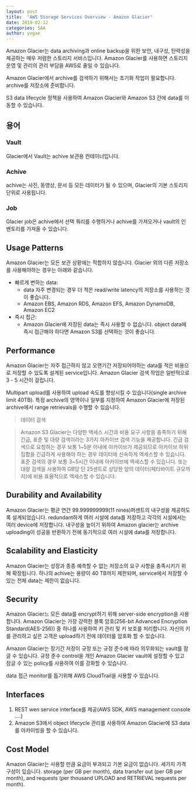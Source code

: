 ```yaml
---
layout: post
title:  "AWS Storage Services Overview - Amazon Glacier"
date: 2019-02-12
categories: SAA
author: yogae
---
```


Amazon Glacier는 data archiving과 online backup을 위한 보안, 내구성, 탄력성을 제공하는 매우 저렴한 스토리지 서비스입니다. Amazon Glacier를 사용하면 스토리지 운영 및 관리의 관리 부담을 AWS로 줄일 수 있습니다.

Amazon Glacier에서 archive를 검색하기 위해서는 초기화 작업이 필요합니다. archive를 저장소에 준비합니다. 

S3 data lifecycle 정책을 사용하여 Amazon Glacier와 Amazon S3 간에 data를 이동할 수 있습니다.

## 용어

### Vault

Glacier에서 Vault는 achive 보관용 컨테이너입니다.

### Achive

achive는 사진, 동영상, 문서 등 모든 데이터가 될 수 있으며, Glacier의 기본 스토리지 단위로 사용됩니다.

### Job

Glacier job은 achive에서 선택 쿼리를 수행하거나 achive를 가져오거나 vault의 인벤토리를 가져올 수 있습니다.

## Usage Patterns

Amazon Glacier는 모든 보관 상황에는 적합하지 않습니다. Glacier 외의 다른 저장소를 사용해야하는 경우는 아래와 같습니다.

- 빠르게 변하는 data:
  - data 자주 변경되는 경우 더 적은 read/write latency의 저장소를 사용하는 것이 좋습니다.
  - Amazon EBS, Amazon RDS, Amazon EFS, Amazon DynamoDB, Amazon EC2
- 즉시 접근:
  - Amazon Glacier에 저장된 data는 즉시 사용할 수 없습니다. object data에 즉시 접근해야 하다면 Amazon S3를 선택하는 것이 좋습니다.

## Performance

Amazon Glacier는 자주 접근하지 않고 오랜기간 저장되어야하는 data를 적은 비용으로 저장할 수 있도록 설계된 service입니다. Amazon Glacier 검색 작업은 일반적으로 3 - 5 시간이 걸립니다.

Multipart upload를 사용하여 upload 속도를 향상시킬 수 있습니다(single archive limit 40TB). 특정 archive의 영역이나 일부를 지정하여 Amazon Glacier에 저장된 archive에서 range retrievals을 수행할 수 있습니다.

> 데이터 검색 

> Amazon S3 Glacier는 다양한 액세스 시간과 비용 요구 사항을 충족하기 위해 긴급, 표준 및 대량 검색이라는 3가지 아카이브 검색 기능을 제공합니다. 긴급 검색으로 요청하는 경우 보통 1~5분 이내에 아카이브가 제공되므로 아카이브 하위 집합을 긴급하게 사용해야 하는 경우 데이터에 신속하게 액세스할 수 있습니다. 표준 검색의 경우 보통 3~5시간 이내에 아카이브에 액세스할 수 있습니다. 또는 대량 검색을 사용하여 GB당 단 25센트로 상당한 양의 데이터(페타바이트 규모까지)에 비용 효율적으로 액세스할 수 있습니다.

## Durability and Availability

Amazon Glacier는 평균 연간 99.999999999(11 nines)퍼센트의 내구성을 제공하도록 설계되었습니다. redundant하게 여러 시설에 data를 저장하고 각각의 시설에서는 여러 device에 저장합니다. 내구성을 높이기 위하여 Amazon glacier는 archive uploading이 성공을 반환하기 전에 동기적으로 여러 시설에 data를 저장합니다.

## Scalability and Elasticity

Amazon Glacier는 성장과 종종 예측할 수 없는 저장소의 요구 사항을 충족시키기 위해 확장됩니다. 하나의 achive는 용량이 40 TB까지  제한되며, service에서 저장할 수 있는 전체 data는 제한이 없습니다.

## Security

Amazon Glacier느 모든 data를 encrypt하기 위해 server-side encryption을 사용합니다. Amazon Glacier는 가장 강력한 블록 암호(256-bit Advanced Encryption Standard(AES-256)) 중 하나를 사용하여 키 관리 및 키 보호를 처리합니다. 자신의 키를 관리하고 싶은 고객은 upload하기 전에 데이터를 암호화 할 수 있습니다.

Amazon Glacier는 장기간 저장이 규정 또는 규정 준수에 따라 의무화되는 vault를 잠글 수 있습니다. 규정 준수 control을 개인 Amazon Glacier vault에 설정할 수 있고 잠글 수 있는 policy를 사용하여 이를 강화할 수 있습니다.

data 접근 monitor를 돕기위해 AWS CloudTrail을 사용할 수 있습니다. 

## Interfaces

1. REST wen service interface를 제공(AWS SDK, AWS management console ....)
2. Amazon S3에서 object lifecycle 관리를 사용하여 Amazon Glacier에 S3 data를 아카이빙을 할 수 있습니다.

## Cost Model

Amazon Glacier는 사용할 만큼 요금이 부과되고 기본 요금이 없습니다. 세가지 가격 구성이 있습니다. storage (per GB per month), data transfer out (per GB per month), and requests (per thousand UPLOAD and RETRIEVAL requests per month).